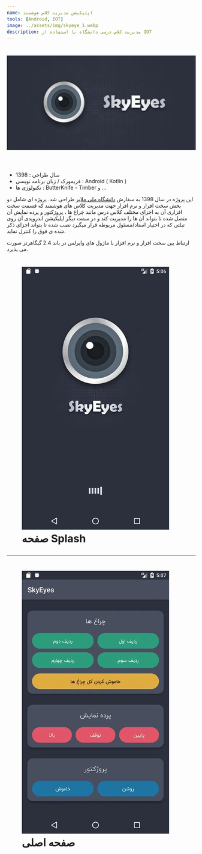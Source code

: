 ```yaml
---
name: اپلیکیشن مدیریت کلاس هوشمند
tools: [Android, IOT]
image: ../assets/img/skyeye_1.webp
description: مدیریت کلاس درسی دانشگاه با استفاده از IOT
---
```


<h1 class="center">
<img src="../assets/img/skyeye_1.webp"/>
</h1>

<br>

<ul>
    <li>
        <span class="colored">سال طراحی : </span>1398
    </li>
    <li>
        <span class="colored">فریمورک / زبان برنامه نویسی : </span>Android ( Kotlin )
    </li>
    <li>
        <span class="colored">تکنولوژی ها : </span> ButterKnife - Timber و ...
    </li>
</ul>

این پروژه در سال 1398 به سفارش [دانشگاه ملی ملایر](https://malayeru.ac.ir/portal/home/) طراحی شد. پروژه ای شامل دو بخش سخت افزار و نرم افزار جهت مدیریت کلاس های هوشمند که قسمت سخت افزاری آن به اجزای مختلف کلاس درس مانند چراغ ها ، پروژکتور و پرده نمایش آن متصل شده تا بتواند آن ها را مدیریت کند و در سمت دیگر اپلیکیشن اندرویدی آن روی تبلتی که در اختیار استاد/مسئول مربوطه قرار میگیرد نصب شده تا بتواند اجزای ذکر شده ی فوق را کنترل نماید.

ارتباط بین سخت افزار و نرم افزار با ماژول های وایرلس در باند 2.4 گیگاهرتز صورت می پذیرد.

<h1 class="center">
<figure>
<img src="../assets/img/skyeye_2.webp"/>
<figcaption>صفحه Splash</figcaption>
</figure>
</h1>

<hr>

<h1 class="center">
<figure>
<img src="../assets/img/skyeye_3.webp"/>
<figcaption>صفحه اصلی</figcaption>
</figure>
</h1>
